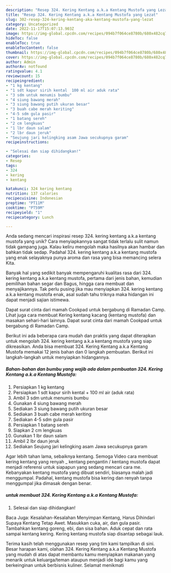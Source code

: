 ```yaml
---
description: "Resep 324. Kering Kentang a.k.a Kentang Mustofa yang Lezat"
title: "Resep 324. Kering Kentang a.k.a Kentang Mustofa yang Lezat"
slug: 302-resep-324-kering-kentang-aka-kentang-mustofa-yang-lezat
category: Uncategorized
date: 2022-11-17T15:07:13.903Z
image: https://img-global.cpcdn.com/recipes/094b7f064ce8780b/680x482cq70/324-kering-kentang-aka-kentang-mustofa-foto-resep-utama.jpg
hideToc: false
enableToc: true
enableTocContent: false
thumbnail: https://img-global.cpcdn.com/recipes/094b7f064ce8780b/680x482cq70/324-kering-kentang-aka-kentang-mustofa-foto-resep-utama.jpg
cover: https://img-global.cpcdn.com/recipes/094b7f064ce8780b/680x482cq70/324-kering-kentang-aka-kentang-mustofa-foto-resep-utama.jpg
author: Admin
authorAv: notfound
ratingvalue: 4.1
reviewcount: 15
recipeingredient:
- "1 kg kentang"
- "1 sdt kapur sirih kental  100 ml air aduk rata"
- "3 sdm untuk menumis bumbu"
- "4 siung bawang merah"
- "3 siung bawang putih ukuran besar"
- "3 buah cabe merah keriting"
- "4-5 sdm gula pasir"
- "1 batang sereh"
- "2 cm lengkuas"
- "1 lbr daun salam"
- "2 lbr daun jeruk"
- "Seujung jari kelingking asam Jawa secukupnya garam"
recipeinstructions:

- "Selesai dan siap dihidangkan!"
categories:
- Resep
tags:
- 324
- kering
- kentang

katakunci: 324 kering kentang 
nutrition: 137 calories
recipecuisine: Indonesian
preptime: "PT11M"
cooktime: "PT59M"
recipeyield: "1"
recipecategory: Lunch

---
```





Anda sedang mencari inspirasi resep 324. kering kentang a.k.a kentang mustofa yang unik? Cara menyiapkannya sangat tidak terlalu sulit namun tidak gampang juga. Kalau keliru mengolah maka hasilnya akan hambar dan bahkan tidak sedap. Padahal 324. kering kentang a.k.a kentang mustofa yang enak selayaknya punya aroma dan rasa yang bisa memancing selera Kita.





Banyak hal yang sedikit banyak mempengaruhi kualitas rasa dari 324. kering kentang a.k.a kentang mustofa, pertama dari jenis bahan, kemudian pemilihan bahan segar dan Bagus, hingga cara membuat dan menyajikannya. Tak perlu pusing jika mau menyiapkan 324. kering kentang a.k.a kentang mustofa enak,      asal sudah tahu triknya maka hidangan ini dapat menjadi sajian istimewa.














Dapat surat cinta dari mamah Cookpad untuk bergabung di Ramadan Camp. Lihat juga cara membuat Kering kentang kacang (kentang mustofa) dan masakan sehari-hari lainnya. Dapat surat cinta dari mamah Cookpad untuk bergabung di Ramadan Camp.






Berikut ini ada beberapa cara mudah dan praktis yang dapat diterapkan untuk mengolah 324. kering kentang a.k.a kentang mustofa yang siap dikreasikan. Anda bisa membuat 324. Kering Kentang a.k.a Kentang Mustofa memakai 12 jenis bahan dan 0 langkah pembuatan. Berikut ini langkah-langkah untuk menyiapkan hidangannya.

<!--inarticleads1-->

##### Bahan-bahan dan bumbu yang wajib ada dalam pembuatan 324. Kering Kentang a.k.a Kentang Mustofa:

1. Persiapkan 1 kg kentang
1. Persiapkan 1 sdt kapur sirih kental + 100 ml air (aduk rata)
1. Ambil 3 sdm untuk menumis bumbu
1. Gunakan 4 siung bawang merah
1. Sediakan 3 siung bawang putih ukuran besar
1. Sediakan 3 buah cabe merah keriting
1. Sediakan 4-5 sdm gula pasir
1. Persiapkan 1 batang sereh
1. Siapkan 2 cm lengkuas
1. Gunakan 1 lbr daun salam
1. Ambil 2 lbr daun jeruk
1. Sediakan Seujung jari kelingking asam Jawa secukupnya garam


Agar lebih tahan lama, sebaiknya kentang. Semoga Video cara membuat kering kentang yang renyah _ kentang pengantin / kentang mustofa dapat menjadi referensi untuk siapapun yang sedang mencari cara me. Kebanyakan kentang mustofa yang dibuat sendiri, biasanya malah jadi menggumpal. Padahal, kentang mustofa bisa kering dan renyah tanpa menggumpal jika dimasak dengan benar. 

<!--inarticleads2-->

#####  untuk membuat 324. Kering Kentang a.k.a Kentang Mustofa:


1. Selesai dan siap dihidangkan!

Baca Juga: Kesalahan-Kesalahan Menyimpan Kentang, Harus Dihindari Supaya Kentang Tetap Awet. Masukkan cuka, air, dan gula pasir. Tambahkan kentang goreng, ebi, dan sisa bahan. Aduk cepat dan rata sampai kentang kering. Kering kentang mustofa siap disantap sebagai lauk. 

Terima kasih telah menggunakan resep yang tim kami tampilkan di sini. Besar harapan kami, olahan 324. Kering Kentang a.k.a Kentang Mustofa yang mudah di atas dapat membantu kamu menyiapkan makanan yang menarik untuk keluarga/teman ataupun menjadi ide bagi kamu yang berkeinginan untuk berbisnis kuliner. Selamat menikmati
